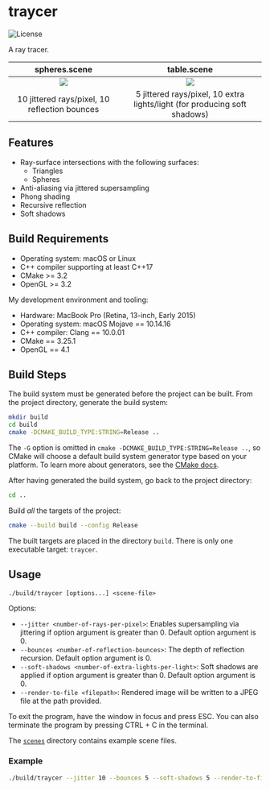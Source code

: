 # traycer

![License](https://img.shields.io/github/license/fonzcastellanos/traycer)

A ray tracer.

spheres.scene             | table.scene
:------------------------:|:-----------------------------------:
![](spheres.jpg)          | ![](table.jpg)
10 jittered rays/pixel, 10 reflection bounces | 5 jittered rays/pixel, 10 extra lights/light (for producing soft shadows)

## Features
- Ray-surface intersections with the following surfaces:
  - Triangles
  - Spheres
- Anti-aliasing via jittered supersampling
- Phong shading
- Recursive reflection
- Soft shadows

## Build Requirements
- Operating system: macOS or Linux
- C++ compiler supporting at least C++17
- CMake >= 3.2
- OpenGL >= 3.2

My development environment and tooling:
- Hardware: MacBook Pro (Retina, 13-inch, Early 2015)
- Operating system: macOS Mojave == 10.14.16
- C++ compiler: Clang == 10.0.01
- CMake == 3.25.1
- OpenGL == 4.1

## Build Steps

The build system must be generated before the project can be built. From the project directory, generate the build system:
```sh
mkdir build
cd build
cmake -DCMAKE_BUILD_TYPE:STRING=Release ..
```
The `-G` option is omitted in `cmake -DCMAKE_BUILD_TYPE:STRING=Release ..`, so CMake will choose a default build system generator type based on your platform. To learn more about generators, see the [CMake docs](https://cmake.org/cmake/help/latest/manual/cmake-generators.7.html).

After having generated the build system, go back to the project directory:
```sh
cd ..
```

Build *all* the targets of the project:
```sh
cmake --build build --config Release
```

The built targets are placed in the directory `build`. There is only one executable target: `traycer`.

## Usage
`./build/traycer [options...] <scene-file>`

Options:
- `--jitter <number-of-rays-per-pixel>`: Enables supersampling via jittering if option argument is greater than 0. Default option argument is 0.
- `--bounces <number-of-reflection-bounces>`: The depth of reflection recursion. Default option argument is 0.
- `--soft-shadows <number-of-extra-lights-per-light>`: Soft shadows are applied if option argument is greater than 0. Default option argument is 0. 
- `--render-to-file <filepath>`: Rendered image will be written to a JPEG file at the path provided.

To exit the program, have the window in focus and press ESC. You can also terminate the program by pressing CTRL + C in the terminal.

The [`scenes`](scenes) directory contains example scene files. 

### Example
```sh
./build/traycer --jitter 10 --bounces 5 --soft-shadows 5 --render-to-file scene.jpg scenes/spheres.scene
```